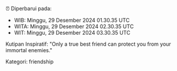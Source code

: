 ⏰ Diperbarui pada:
- WIB: Minggu, 29 Desember 2024 01.30.35 UTC
- WITA: Minggu, 29 Desember 2024 02.30.35 UTC
- WIT: Minggu, 29 Desember 2024 03.30.35 UTC

Kutipan Inspiratif:
"Only a true best friend can protect you from your immortal enemies."


Kategori: friendship

